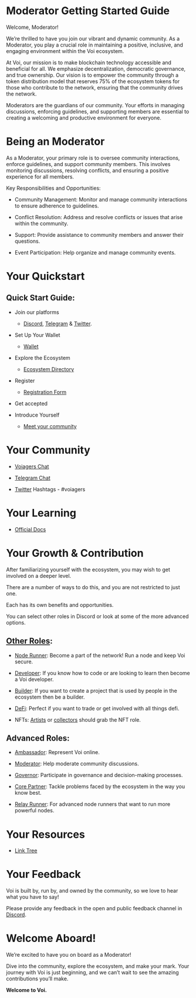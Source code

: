 # Moderator Getting Started Guide

Welcome, Moderator! 

We’re thrilled to have you join our vibrant and dynamic community. As a Moderator, you play a crucial role in maintaining a positive, inclusive, and engaging environment within the Voi ecosystem.

At Voi, our mission is to make blockchain technology accessible and beneficial for all. We emphasize decentralization, democratic governance, and true ownership. Our vision is to empower the community through a token distribution model that reserves 75% of the ecosystem tokens for those who contribute to the network, ensuring that the community drives the network.

Moderators are the guardians of our community. Your efforts in managing discussions, enforcing guidelines, and supporting members are essential to creating a welcoming and productive environment for everyone.


# Being an Moderator

As a Moderator, your primary role is to oversee community interactions, enforce guidelines, and support community members. This involves monitoring discussions, resolving conflicts, and ensuring a positive experience for all members.

Key Responsibilities and Opportunities:

- Community Management: Monitor and manage community interactions to ensure adherence to guidelines.

- Conflict Resolution: Address and resolve conflicts or issues that arise within the community.

- Support: Provide assistance to community members and answer their questions.

- Event Participation: Help organize and manage community events.


# Your Quickstart

## Quick Start Guide:

- Join our platforms 
    - [Discord](https://discord.gg/vnFbrJrHeW), [Telegram](https://t.me/VoiOfficial) & [Twitter](https://x.com/Voi_Net).

- Set Up Your Wallet
    - [Wallet](https://kibis.is/)

- Explore the Ecosystem
    - [Ecosystem Directory](https://airtable.com/apphFYuejZFJJG0i6/shru2v6BXxUaAEU7O)

- Register
    - [Registration Form](https://forms.gle/sAZey5LCLPbZfvfr7) 

- Get accepted

- Introduce Yourself
    - [Meet your community](https://discord.com/channels/1055863853633785857/1128671715673780264)


# Your Community

- [Voiagers Chat](https://discord.com/channels/1055863853633785857/1128671715673780264)

- [Telegram Chat](https://t.me/VoiOfficial)

- [Twitter](https://x.com/Voi_Net) Hashtags - #voiagers


# Your Learning

- [Official Docs](https://docs.voi.network/)

# Your Growth & Contribution

After familiarizing yourself with the ecosystem, you may wish to get involved on a deeper level. 

There are a number of ways to do this, and you are not restricted to just one. 

Each has its own benefits and opportunities. 

You can select other roles in Discord or look at some of the more advanced options.

## [Other Roles](https://discord.com/channels/1055863853633785857/1157678590196973728/1257675380454723604):

- [Node Runner](../node-runners.md): Become a part of the network! Run a node and keep Voi secure.

- [Developer](../developers.md): If you know how to code or are looking to learn then become a Voi developer.

- [Builder](../builders.md): If you want to create a project that is used by people in the ecosystem then be a builder.

- [DeFi](../traders.md): Perfect if you want to trade or get involved with all things defi.

- NFTs: [Artists](../artists.md) or [collectors](../collectors.md) should grab the NFT role.

## Advanced Roles:

- [Ambassador](ambassadors.md): Represent Voi online.

- [Moderator](moderators.md): Help moderate community discussions.

- [Governor](governors.md): Participate in governance and decision-making processes.

- [Core Partner](core-partners.md): Tackle problems faced by the ecosystem in the way you know best.

- [Relay Runner](relay-runners.md): For advanced node runners that want to run more powerful nodes.

# Your Resources

- [Link Tree](https://linktr.ee/voi_network) 

# Your Feedback

Voi is built by, run by, and owned by the community, so we love to hear what you have to say! 

Please provide any feedback in the open and public feedback channel in [Discord](https://discord.com/channels/1055863853633785857/1201927574289403974).


# Welcome Aboard!

We’re excited to have you on board as a Moderator! 

Dive into the community, explore the ecosystem, and make your mark. Your journey with Voi is just beginning, and we can’t wait to see the amazing contributions you’ll make.

**Welcome to Voi.**